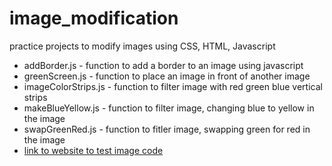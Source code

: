 # image_modification
practice projects to modify images using CSS, HTML, Javascript

* addBorder.js - function to add a border to an image using javascript
* greenScreen.js - function to place an image in front of another image
* imageColorStrips.js - function to filter image with red green blue vertical strips
* makeBlueYellow.js - function to filter image, changing blue to yellow in the image
* swapGreenRed.js - function to fitler image, swapping green for red in the image
* [link to website to test image code](https://www.dukelearntoprogram.com//course1/example/index.php)
